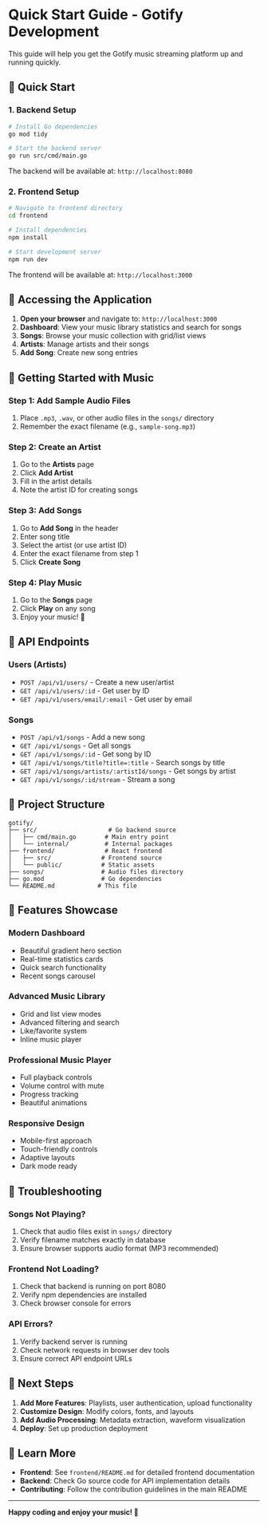 # Quick Start Guide - Gotify Development

This guide will help you get the Gotify music streaming platform up and running quickly.

## 🚀 Quick Start

### 1. Backend Setup
```bash
# Install Go dependencies
go mod tidy

# Start the backend server
go run src/cmd/main.go
```
The backend will be available at: `http://localhost:8080`

### 2. Frontend Setup
```bash
# Navigate to frontend directory
cd frontend

# Install dependencies
npm install

# Start development server
npm run dev
```
The frontend will be available at: `http://localhost:3000`

## 📱 Accessing the Application

1. **Open your browser** and navigate to: `http://localhost:3000`
2. **Dashboard**: View your music library statistics and search for songs
3. **Songs**: Browse your music collection with grid/list views
4. **Artists**: Manage artists and their songs
5. **Add Song**: Create new song entries

## 🎵 Getting Started with Music

### Step 1: Add Sample Audio Files
1. Place `.mp3`, `.wav`, or other audio files in the `songs/` directory
2. Remember the exact filename (e.g., `sample-song.mp3`)

### Step 2: Create an Artist
1. Go to the **Artists** page
2. Click **Add Artist**
3. Fill in the artist details
4. Note the artist ID for creating songs

### Step 3: Add Songs
1. Go to **Add Song** in the header
2. Enter song title
3. Select the artist (or use artist ID)
4. Enter the exact filename from step 1
5. Click **Create Song**

### Step 4: Play Music
1. Go to the **Songs** page
2. Click **Play** on any song
3. Enjoy your music! 🎵

## 🔧 API Endpoints

### Users (Artists)
- `POST /api/v1/users/` - Create a new user/artist
- `GET /api/v1/users/:id` - Get user by ID
- `GET /api/v1/users/email/:email` - Get user by email

### Songs
- `POST /api/v1/songs` - Add a new song
- `GET /api/v1/songs` - Get all songs
- `GET /api/v1/songs/:id` - Get song by ID
- `GET /api/v1/songs/title?title=:title` - Search songs by title
- `GET /api/v1/songs/artists/:artistId/songs` - Get songs by artist
- `GET /api/v1/songs/:id/stream` - Stream a song

## 📁 Project Structure

```
gotify/
├── src/                    # Go backend source
│   ├── cmd/main.go        # Main entry point
│   └── internal/          # Internal packages
├── frontend/              # React frontend
│   ├── src/              # Frontend source
│   └── public/           # Static assets
├── songs/                # Audio files directory
├── go.mod                # Go dependencies
└── README.md            # This file
```

## 🎨 Features Showcase

### Modern Dashboard
- Beautiful gradient hero section
- Real-time statistics cards
- Quick search functionality
- Recent songs carousel

### Advanced Music Library
- Grid and list view modes
- Advanced filtering and search
- Like/favorite system
- Inline music player

### Professional Music Player
- Full playback controls
- Volume control with mute
- Progress tracking
- Beautiful animations

### Responsive Design
- Mobile-first approach
- Touch-friendly controls
- Adaptive layouts
- Dark mode ready

## 🐛 Troubleshooting

### Songs Not Playing?
1. Check that audio files exist in `songs/` directory
2. Verify filename matches exactly in database
3. Ensure browser supports audio format (MP3 recommended)

### Frontend Not Loading?
1. Check that backend is running on port 8080
2. Verify npm dependencies are installed
3. Check browser console for errors

### API Errors?
1. Verify backend server is running
2. Check network requests in browser dev tools
3. Ensure correct API endpoint URLs

## 🚀 Next Steps

1. **Add More Features**: Playlists, user authentication, upload functionality
2. **Customize Design**: Modify colors, fonts, and layouts
3. **Add Audio Processing**: Metadata extraction, waveform visualization
4. **Deploy**: Set up production deployment

## 📄 Learn More

- **Frontend**: See `frontend/README.md` for detailed frontend documentation
- **Backend**: Check Go source code for API implementation details
- **Contributing**: Follow the contribution guidelines in the main README

---

**Happy coding and enjoy your music! 🎵**
